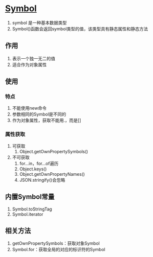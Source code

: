 # [Symbol](https://www.zhangxinxu.com/wordpress/2018/04/known-es6-symbol-function/)

1. symbol 是一种基本数据类型
2. Symbol()函数会返回symbol类型的值，该类型具有静态属性和静态方法

## 作用

1. 表示一个独一无二的值
2. 适合作为对象属性

## 使用

### 特点

1. 不能使用new命令
2. 参数相同的Symbol是不同的
3. 作为对象属性，获取不能用.，而是[]

### 属性获取

1. 可获取
   1. Object.getOwnPropertySymbols()
2. 不可获取
   1. for...in，for...of遍历
   2. Object.keys()
   3. Object.getOwnPropertyNames()
   4. JSON.stringify()会忽略

## 内置Symbol常量

1. Symbol.toStringTag
2. Symbol.iterator

## 相关方法

1. getOwnPropertySymbols：获取对象Symbol
2. Symbol.for：获取全局的对应的标识符的Symbol

